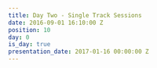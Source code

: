 ```yaml
---
title: Day Two - Single Track Sessions
date: 2016-09-01 16:10:00 Z
position: 10
day: 0
is_day: true
presentation_date: 2017-01-16 00:00:00 Z
---
```


